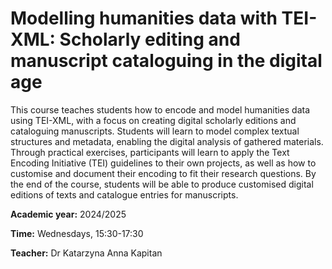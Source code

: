 # Modelling humanities data with TEI-XML: Scholarly editing and manuscript cataloguing in the digital age

This course teaches students how to encode and model humanities data using TEI-XML, with a focus
on creating digital scholarly editions and cataloguing manuscripts. Students will learn
to model complex textual structures and metadata, enabling the digital analysis of gathered materials.
Through practical exercises, participants will learn to apply the Text Encoding Initiative (TEI)
guidelines to their own projects, as well as how to customise and document their encoding to fit their
research questions. By the end of the course, students will be able to produce customised digital
editions of texts and catalogue entries for manuscripts.

**Academic year:** 2024/2025

**Time:** Wednesdays, 15:30-17:30 

**Teacher:** Dr Katarzyna Anna Kapitan


